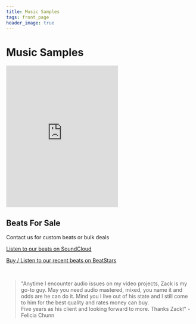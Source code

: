 ```yaml
---
title: Music Samples
tags: front_page
header_image: true
---
```


# Music Samples

<iframe src="https://open.spotify.com/embed/playlist/1SrE4JTiMVMkgMFNsZG5fL" width="300" height="380" frameborder="0" allowtransparency="true" allow="encrypted-media"></iframe>
<br />

## Beats For Sale
Contact us for custom beats or bulk deals

<a href="https://soundcloud.com/somastudios/sets/beats-for-sale" target="SoundCloud Beats For Sale">Listen to our beats on SoundCloud</a>

<a href="https://www.beatstars.com/soundslikesoma/feed" target="Beats For Sale on BeatStars">Buy / Listen to our recent beats on BeatStars</a>

<br />

<blockquote>"Anytime I encounter audio issues on my video projects, Zack is my go-to guy. May you need audio mastered, mixed, you name it and odds are he can do it. Mind you I live out of his state and I still come to him for the best quality and rates money can buy.<br/>
Five years as his client and looking forward to more. Thanks Zack!" - Felicia Chunn</blockquote>